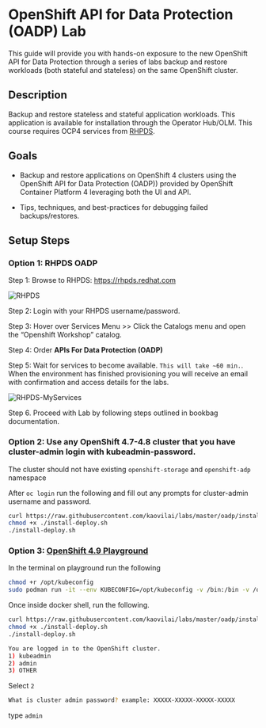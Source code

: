 # OpenShift API for Data Protection (OADP) Lab

This guide will provide you with hands-on exposure to the new OpenShift API for Data Protection through a series of labs backup and restore workloads (both stateful and stateless) on the same OpenShift cluster.

## Description

Backup and restore stateless and stateful application workloads. This application is available for installation through the Operator Hub/OLM. This course requires OCP4 services from [RHPDS](http://rhpds.redhat.com/).

## Goals

* Backup and restore applications on OpenShift 4 clusters using the OpenShift API for Data Protection (OADP)) provided by OpenShift
Container Platform 4 leveraging both the UI and API.

* Tips, techniques, and best-practices for debugging failed backups/restores.

## Setup Steps
### Option 1: RHPDS OADP 

Step 1: Browse to RHPDS: https://rhpds.redhat.com

![RHPDS](screenshots/rhpds.png)

Step 2: Login with your RHPDS username/password.

Step 3: Hover over Services Menu >> Click the Catalogs menu and open the “Openshift Workshop” catalog.

Step 4: Order **APIs For Data Protection (OADP)**

Step 5: Wait for services to become available.  ```This will take ~60 min.```. When the environment has finished provisioning you will receive an email with confirmation and access details for the labs.
<!-- TODO replace this image -->
![RHPDS-MyServices](screenshots/rhpds-myservices.png)

Step 6. Proceed with Lab by following steps outlined in bookbag documentation.

### Option 2: Use any OpenShift 4.7-4.8 cluster that you have cluster-admin login with kubeadmin-password.
The cluster should not have existing `openshift-storage` and `openshift-adp` namespace

After `oc login` run the following and fill out any prompts for cluster-admin username and password.
```bash
curl https://raw.githubusercontent.com/kaovilai/labs/master/oadp/install-deploy.sh -o install-deploy.sh;
chmod +x ./install-deploy.sh
./install-deploy.sh
```

### Option 3: [OpenShift 4.9 Playground](https://developers.redhat.com/courses/explore-openshift/openshift-49-playground)
In the terminal on playground run the following
```sh
chmod +r /opt/kubeconfig
sudo podman run -it --env KUBECONFIG=/opt/kubeconfig -v /bin:/bin -v /opt/kubeconfig:/opt/kubeconfig:z -w /home python sh
```
Once inside docker shell, run the following.
```sh
curl https://raw.githubusercontent.com/kaovilai/labs/master/oadp/install-deploy.sh -o install-deploy.sh;
chmod +x ./install-deploy.sh
./install-deploy.sh
```
```sh
You are logged in to the OpenShift cluster.
1) kubeadmin
2) admin
3) OTHER
```
Select `2`

```sh
What is cluster admin password? example: XXXXX-XXXXX-XXXXX-XXXXX
```
type `admin`
